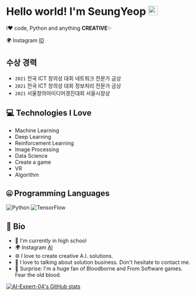 # Hello world! I'm SeungYeop <img src="https://media.giphy.com/media/hvRJCLFzcasrR4ia7z/giphy.gif" width="25px">

I❤️ code, Python and anything **CREATIVE**✨

🌍 Instagram [ID](https://www.instagram.com/ai_expert._.04)

## 수상 경력
- `2021` 전국 ICT 창의성 대회 네트워크 전문가 금상
- `2021` 전국 ICT 창의성 대회 정보처리 전문가 금상
- `2021` 서울창의아이디어경진대회 서울시장상

## 💻 Technologies I Love

- Machine Learning
- Deep Learning
- Reinforcement Learning
- Image Processing
- Data Science
- Create a game
- VR
- Algorithm


## 🤐 Programming Languages

<img alt="Python" src="https://img.shields.io/badge/python%20-%2314354C.svg?&style=for-the-badge&logo=python&logoColor=white"/>
<img alt="TensorFlow" src="https://img.shields.io/badge/TensorFlow-%23FF6F00.svg?style=for-the-badge&logo=TensorFlow&logoColor=white) ![Unity](https://img.shields.io/badge/unity-%23000000.svg?style=for-the-badge&logo=unity&logoColor=white"/>


## 📘 Bio

- 🏢 I'm currently in high school
- 🌍 Instagram [AI](https://www.instagram.com/ai_expert._.04)
- ⚙️ I love to create creative A.I. solutions.
- 💬 I love to talking about solution business. Don't hesitate to contact me.
- 💉 Surprise: I'm a huge fan of Bloodborne and From Software games. Fear the old blood.


[![AI-Expert-04's GitHub stats](https://github-readme-stats.vercel.app/api?username=AI-Expert-04&theme=react&show_icons=true&hide=contribs,prs&cache_seconds=1800)](https://github.com/AI-Expert-04)
